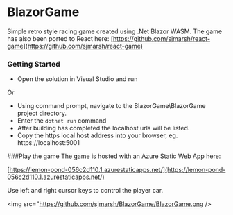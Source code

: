 # BlazorGame
Simple retro style racing game created using .Net Blazor WASM.  The game has also been ported to React here: [https://github.com/sjmarsh/react-game](https://github.com/sjmarsh/react-game)

### Getting Started
- Open the solution in Visual Studio and run  

Or

- Using command prompt, navigate to the BlazorGame\BlazorGame project directory.
- Enter the `dotnet run` command  
- After building has completed the localhost urls will be listed.
- Copy the https local host address into your browser, eg. https://localhost:5001


###Play the game 
The game is hosted with an Azure Static Web App here:

[https://lemon-pond-056c2d110.1.azurestaticapps.net/](https://lemon-pond-056c2d110.1.azurestaticapps.net/) 

Use left and right cursor keys to control the player car.

<img src="https://github.com/sjmarsh/BlazorGame/BlazorGame.png />